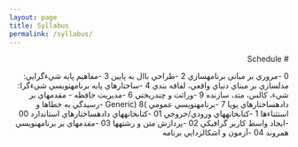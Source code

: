 ```yaml
---
layout: page
title: Syllabus
permalink: /syllabus/
---
```



<div dir="rtl">
# Schedule

0 -مروري بر مباني برنامهسازي
2 -طراحي باال به پايين
3 -مفاهيم پايه شيءگرايي: مدلسازي بر مبناي دنياي واقعي، لفافه بندي
4 -ساختارهاي پايه برنامهنويسي شيءگرا: شيء، کالس، متد، سازنده
9 -وراثت و چندريختي
6 -مديريت حافظه - مقدمهاي بر دادهساختارهاي پويا
7 -برنامهنويسي عمومي )Generic)
8 -رسيدگي به خطاها و استثناءها
1 -کتابخانههاي ورودي/خروجي
01 -کتابخانههاي دادهساختارهاي استاندارد
00 -ايجاد واسط کاربر گرافيکي
02 -پردازش متن و رشتهها
03 -مقدمهاي بر برنامهنويسي همروند
04 -آزمون و اشکالزدايي برنامه


</div>